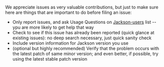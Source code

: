 We appreciate issues as very valuable contributions, but just to make sure here are things that are important to do before filing an issue:

* Only report issues, and ask Usage Questions on [Jackson-users](https://groups.google.com/forum/#!forum/jackson-user) list -- ypu are more likely to get help that way
* Check to see if this issue has already been reported (quick glance at existing issues): no deep search necessary, just quick sanity check
* Include version information for Jackson version you use
* (optional but highly recommended) Verify that the problem occurs with the latest patch of same minor version; and even better, if possible, try using the latest stable patch version
